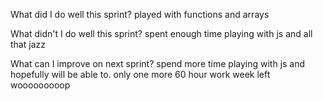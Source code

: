 What did I do well this sprint?
 played with functions and arrays
 
 What didn't I do well this sprint?
 spent enough time playing with js and all that jazz
 
 What can I improve on next sprint?
 spend more time playing with js and hopefully will be able to. only one more 60 hour work week left wooooooooop
